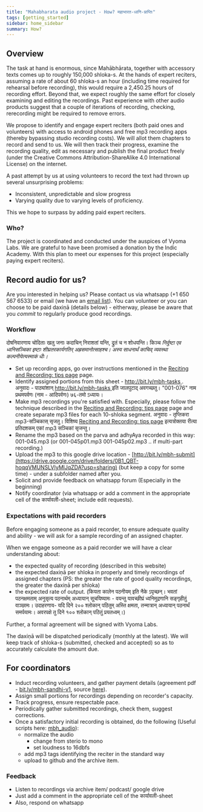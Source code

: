 ```yaml
---
title: "Mahabharata audio project - How? महाभारत-ध्वनि-प्राप्तिः"
tags: [getting_started]
sidebar: home_sidebar
summary: How?
---
```


## Overview
The task at hand is enormous, since Mahābhārata, together with accessory texts comes up to roughly 150,000 shloka-s. At the hands of expert reciters, assuming a rate of about 60 shloka-s an hour (including time required for rehearsal before recording), this would require a 2,450.25 hours of recording effort. Beyond that, we expect roughly the same effort for closely examining and editing the recordings. Past experience with other audio products suggest that a couple of iterations of recording, checking, rerecording might be required to remove errors.

We propose to identify and engage expert reciters (both paid ones and volunteers) with access to android phones and free mp3 recording apps (thereby bypassing studio recording costs). We will allot them chapters to record and send to us. We will then track their progress, examine the recording quality, edit as necessary and publish the final product freely (under the Creative Commons Attribution-ShareAlike 4.0 International License) on the internet.

A past attempt by us at using volunteers to record the text had thrown up several unsurprising problems:

-   Inconsistent, unpredictable and slow progress
-   Varying quality due to varying levels of proficiency.

This we hope to surpass by adding paid expert reciters.

### Who?
The project is coordinated and conducted under the auspices of Vyoma Labs. We are grateful to have been promised a donation by the Indic Academy. With this plan to meet our expenses for this project (especially paying expert reciters).

## Record audio for us?
Are you interested in helping us? Please contact us via whatsapp (+1 650 567 6533) or email (we have an [email list](https://groups.google.com/forum/#!forum/mahabharata-mulam)). You can volunteer or you can choose to be paid daxiṇā (details below) - eitherway, please be aware that you *commit* to regularly produce good recordings.

### Workflow
दोषनिवारणाय चोदिताः‌ खलु जनाः कदाचिन् निराशतां यन्ति, द्रुतं च न शोधयन्ति। किञ्च *निर्दुष्टा एव ध्वनिसञ्चिका इष्टाः शीघ्रतरकार्यगतिर् अह्रसमानोत्साहश्च। अस्य साधनार्थं काचिद् व्यवस्था कल्पनीयेत्यस्माकं धीः।*

- Set up recording apps, go over instructions mentioned in the [Reciting and Recording: tips page](../tips.md) page.
- Identify assigned portions from this sheet - [http://bit.ly/mbh-tasks ](https://docs.google.com/spreadsheets/d/1sNH1AWhhoa5VATqMdLbF652s7srTG0Raa6K-sCwDR-8/edit#gid=0). अनुवादः - पाठ्यांशान् [http://bit.ly/mbh-tasks ](https://docs.google.com/spreadsheets/d/1sNH1AWhhoa5VATqMdLbF652s7srTG0Raa6K-sCwDR-8/edit#gid=0) इति जालपुटाद् अवगच्छतु। "001-076" नाम प्रथमपर्वणः (नाम - आदिपर्वणः) ७६-तमो ऽध्यायः।
- Make mp3 recordings you're satisfied with. Especially, please follow the technique described in the [Reciting and Recording: tips page](../tips.md) page and create separate mp3 files for each 10-shloka segment. अनुवादः - तृप्तिकरा mp3-सञ्चिकास् सृजतु। विशिष्य [Reciting and Recording: tips page](../tips.md) इत्यत्रोक्तया रीत्या प्रतिदशकम् एकां mp3 सञ्चिकां सृजन्तु। 
- Rename the mp3 based on the parva and adhyAya recorded in this way: 001-045.mp3 (or 001-045p01.mp3 001-045p02.mp3 .. if multi-part recording.)
- Upload the mp3 to this google drive location - [http://bit.ly/mbh-submit](https://drive.google.com/drive/folders/0B1_QBT-hoqqVMUNSLVlyMlJqZDA?usp=sharing) (but keep a copy for some time) - under a subfolder named after you.
- Solicit and provide feedback on whatsapp forum (Especially in the beginning)
- Notify coordinator (via whatsapp or add a comment in the appropriate cell of the कार्यावली-sheet; include edit requests).

### Expectations with paid recorders
Before engaging someone as a paid recorder, to ensure adequate quality and ability - we will ask for a sample recording of an assigned chapter.

When we engage someone as a paid recorder we will have a clear understanding about:
- the expected quality of recording (described in this website)
- the expected daxiṇā per shloka in properly and timely recordings of assigned chapters (PS: the greater the rate of good quality recordings, the greater the daxiṇā per shloka)
- the expected rate of output. (कियता कालेन पठनीयम् इति नैके ऽपृच्छन्। भवतां पठनक्षमताम् अनुसृत्य पठनार्थम् अध्यायान् सूचयिष्यामः - वयन्तु यावच्छीघ्रं ध्वनिमुद्रणानि सङ्गृहीतुं वाञ्छामः। उदाहरणाय- यदि दिने २०० श्लोकान् पठितुम् अस्ति क्षमता, तन्मात्रान् अध्यायान् पठनार्थं समर्पयामः। अवरपक्षे तु दिने १०० श्लोकान् पठितुं प्रयतध्वम्।)

Further, a formal agreement will be signed with Vyoma Labs.

The daxiṇā will be dispatched periodically (monthly at the latest). We will keep track of shloka-s (submitted, checked and accepted) so as to accurately calculate the amount due.

## For coordinators
- Induct recording volunteers, and gather payment details (agreement pdf - [bit.ly/mbh-sandhi-v1](http://bit.ly/mbh-sandhi-v1), source [here](https://drive.google.com/drive/folders/1kqnLzqgQqWx4KUE5ZoS-H6yGv2TT7xf2)).
- Assign small portions for recordings depending on recorder's capacity.
- Track progress, ensure respectable pace.
- Periodically gather submitted recordings, check them, suggest corrections.
- Once a satisfactory initial recording is obtained, do the following (Useful scripts here: [mbh_audio](https://github.com/sanskrit-coders/audio_curation/tree/master/curation_projects)):
  - normalize the audio
    - change from sterio to mono
    - set loudness to 16dbfs
  - add mp3 tags identifying the reciter in the standard way
  - upload to github and the archive item.

### Feedback
- Listen to recordings via archive item/ podcast/ google drive 
- Just add a comment in the appropriate cell of the कार्यावली-sheet
- Also, respond on whatsapp

